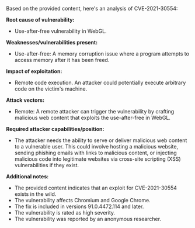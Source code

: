 Based on the provided content, here's an analysis of CVE-2021-30554:

**Root cause of vulnerability:**
- Use-after-free vulnerability in WebGL.

**Weaknesses/vulnerabilities present:**
-  Use-after-free: A memory corruption issue where a program attempts to access memory after it has been freed.

**Impact of exploitation:**
- Remote code execution. An attacker could potentially execute arbitrary code on the victim's machine.

**Attack vectors:**
- Remote: A remote attacker can trigger the vulnerability by crafting malicious web content that exploits the use-after-free in WebGL.

**Required attacker capabilities/position:**
- The attacker needs the ability to serve or deliver malicious web content to a vulnerable user. This could involve hosting a malicious website, sending phishing emails with links to malicious content, or injecting malicious code into legitimate websites via cross-site scripting (XSS) vulnerabilities if they exist.

**Additional notes:**
- The provided content indicates that an exploit for CVE-2021-30554 exists in the wild.
- The vulnerability affects Chromium and Google Chrome.
-  The fix is included in versions 91.0.4472.114 and later.
- The vulnerability is rated as high severity.
- The vulnerability was reported by an anonymous researcher.